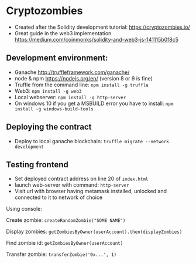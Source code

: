 # Cryptozombies
- Created after the Solidity development tutorial:
https://cryptozombies.io/
- Great guide in the web3 implementation
https://medium.com/coinmonks/solidity-and-web3-js-141115b0f8c5

## Development environment:

- Ganache http://truffleframework.com/ganache/
- node & npm https://nodejs.org/en/ (version 8 or 9 is fine)
- Truffle from the command line: `npm install -g truffle`
- Web3: `npm install -g web3`
- Local webserver: `npm install -g http-server`
- On windows 10 if you get a MSBUILD error you have to install: `npm install -g windows-build-tools`

## Deploying the contract
- Deploy to local ganache blockchain: `truffle migrate --network development`

## Testing frontend
- Set deployed contract address on line 20 of `index.html`
- launch web-server with command: `http-server`
- Visit url with browser having metamask installed, unlocked and connected to it to network of choice

Using console:

Create zombie: `createRandomZombie("SOME NAME")`

Display zombies: `getZombiesByOwner(userAccount).then(displayZombies)`

Find zombie id: `getZombiesByOwner(userAccount)`

Transfer zombie: `transferZombie('0x...', 1)`